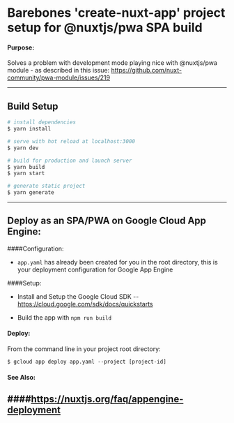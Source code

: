 # Barebones 'create-nuxt-app' project setup for @nuxtjs/pwa SPA build

#### Purpose:
Solves a problem with development mode playing nice with @nuxtjs/pwa module - as described in this issue: <https://github.com/nuxt-community/pwa-module/issues/219>

---
## Build Setup

```bash
# install dependencies
$ yarn install

# serve with hot reload at localhost:3000
$ yarn dev

# build for production and launch server
$ yarn build
$ yarn start

# generate static project
$ yarn generate
```

---
## Deploy as an SPA/PWA on Google Cloud App Engine:

####Configuration:
* `app.yaml` has already been created for you in the root directory, this is your deployment configuration for Google App Engine

####Setup:
* Install and Setup the Google Cloud SDK
-- <https://cloud.google.com/sdk/docs/quickstarts>

- Build the app with `npm run build`

#### Deploy:
From the command line in your project root directory:

`$ gcloud app deploy app.yaml --project [project-id]`

#### See Also:
####<https://nuxtjs.org/faq/appengine-deployment>
---
